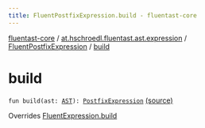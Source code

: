 ```yaml
---
title: FluentPostfixExpression.build - fluentast-core
---
```


[fluentast-core](../../index.html) / [at.hschroedl.fluentast.ast.expression](../index.html) / [FluentPostfixExpression](index.html) / [build](.)

# build

`fun build(ast: `[`AST`](https://help.eclipse.org/neon/topic/org.eclipse.jdt.doc.isv/reference/api/org/eclipse/jdt/core/dom/AST.html)`): `[`PostfixExpression`](https://help.eclipse.org/neon/topic/org.eclipse.jdt.doc.isv/reference/api/org/eclipse/jdt/core/dom/PostfixExpression.html) [(source)](https://github.com/hschroedl/FluentAST/tree/master/core/src/main/kotlin//at.hschroedl.fluentast/ast/expression/PostfixExpression.kt#L9)

Overrides [FluentExpression.build](../-fluent-expression/build.html)

